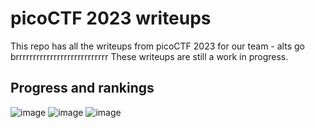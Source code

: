 # picoCTF 2023 writeups

This repo has all the writeups from picoCTF 2023 for our team - alts go brrrrrrrrrrrrrrrrrrrrrrrrrrr
These writeups are still a work in progress. 

## Progress and rankings
![image](https://user-images.githubusercontent.com/96853433/228912314-c45b8df0-f5b2-46e8-b583-e83d38f63352.png)
![image](https://user-images.githubusercontent.com/96853433/228912564-fe4098da-20bb-4070-a686-cb9d57df6803.png)
![image](https://user-images.githubusercontent.com/96853433/228912623-fa511b5d-4b39-4d0f-a9a3-6d0fa6b77e0b.png)
